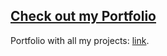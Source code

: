 ## [Check out my Portfolio](https://miguelnd.notion.site/Portfolio-8743248806a043da9f6471709d947012?pvs=4)

Portfolio with all my projects: [link](https://miguelnd.notion.site/Portfolio-8743248806a043da9f6471709d947012?pvs=4).
